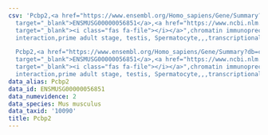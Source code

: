 ```yaml
---
csv: 'Pcbp2,<a href="https://www.ensembl.org/Homo_sapiens/Gene/Summary?db=core;g=ENSMUSG00000056851"
  target="_blank">ENSMUSG00000056851</a>,<a href="https://www.ncbi.nlm.nih.gov/pubmed/25450459"
  target="_blank"><i class="fas fa-file"></i></a>",chromatin immunoprecipitation assay,direct
  interaction,prime adult stage, testis, Spermatocyte,,,transcriptional regulation,

  Pcbp2,<a href="https://www.ensembl.org/Homo_sapiens/Gene/Summary?db=core;g=ENSMUSG00000056851"
  target="_blank">ENSMUSG00000056851</a>,<a href="https://www.ncbi.nlm.nih.gov/pubmed/25450459"
  target="_blank"><i class="fas fa-file"></i></a>",chromatin immunoprecipitation assay,direct
  interaction,prime adult stage, testis, Spermatocyte,,,transcriptional regulation,'
data_alias: Pcbp2
data_id: ENSMUSG00000056851
data_numevidence: 2
data_species: Mus musculus
data_taxid: '10090'
title: Pcbp2
---
```

